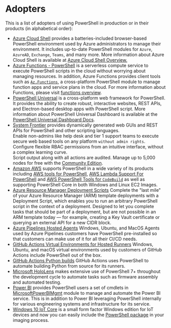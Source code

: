 # Adopters

<!--
Example entry:

```markdown
* [PowerShell](https://github.com/powershell/powershell) uses PowerShell for builds, test automation, and packaging.
  This includes over 11,000 test cases supported on various Linux distros, Windows, and macOS.
  More information about PowerShell is available at [PowerShell Docs](https://aka.ms/powershell-docs).
```
-->

This is a list of adopters of using PowerShell in production or in their products (in alphabetical order):

* [Azure Cloud Shell](https://shell.azure.com/) provides a batteries-included browser-based PowerShell environment used by Azure administrators to manage their environment.
  It includes up-to-date PowerShell modules for `Azure`, `AzureAD`, `Exchange`, `Teams`, and many more.
  More information about Azure Cloud Shell is available at [Azure Cloud Shell Overview.](https://docs.microsoft.com/azure/cloud-shell/overview)
* [Azure Functions - PowerShell](https://github.com/Azure/azure-functions-powershell-worker) is a serverless compute service to execute PowerShell scripts in the cloud without worrying about managing resources.
  In addition, Azure Functions provides client tools such as [`Az.Functions`](https://www.powershellgallery.com/packages/Az.Functions), a cross-platform PowerShell module to manage function apps and service plans in the cloud.
  For more information about Functions, please visit [functions overview](https://docs.microsoft.com/azure/azure-functions/functions-overview).
* [PowerShell Universal](https://ironmansoftware.com/powershell-universal) is a cross-platform web framework for PowerShell. 
  It provides the ability to create robust, interactive websites, REST APIs, and Electron-based desktop apps with PowerShell script. 
  More information about PowerShell Universal Dashboard is available at the [PowerShell Universal Dashboard Docs](https://docs.universaldashboard.io).
* [System Frontier](https://systemfrontier.com/solutions/powershell/) provides dynamically generated web GUIs and REST APIs for PowerShell and other scripting languages.  
  Enable non-admins like help desk and tier 1 support teams to execute secure web based tools on any platform `without admin rights`.  
  Configure flexible RBAC permissions from an intuitive interface, without a complex learning curve.  
  Script output along with all actions are audited. Manage up to 5,000 nodes for free with the [Community Edition](https://systemfrontier.com/solutions/community-edition/).
* [Amazon AWS](https://aws.com) supports PowerShell in a wide variety of its products including [AWS tools for PowerShell](https://github.com/aws/aws-tools-for-powershell),
  [AWS Lambda Support For PowerShell](https://github.com/aws/aws-lambda-dotnet/tree/master/PowerShell) and [AWS PowerShell Tools for `CodeBuild`](https://docs.aws.amazon.com/powershell/latest/reference/items/CodeBuild_cmdlets.html)
  as well as supporting PowerShell Core in both Windows and Linux EC2 Images.
* [Azure Resource Manager Deployment Scripts](https://docs.microsoft.com/azure/azure-resource-manager/templates/deployment-script-template) Complete the "last mile" of your Azure Resource Manager (ARM) template deployments with a Deployment Script, which enables you to run an arbitrary PowerShell script in the context of a deployment.
  Designed to let you complete tasks that should be part of a deployment, but are not possible in an ARM template today — for example, creating a Key Vault certificate or querying an external API for a new CIDR block. 
* [Azure Pipelines Hosted Agents](https://docs.microsoft.com/azure/devops/pipelines/agents/hosted?view=azure-devops) Windows, Ubuntu, and MacOS Agents used by Azure Pipelines customers have PowerShell pre-installed so that customers can make use of it for all their CI/CD needs.
* [GitHub Actions Virtual Environments for Hosted Runners](https://help.github.com/actions/reference/virtual-environments-for-github-hosted-runners) Windows, Ubuntu, and macOS virtual environments used by customers of GitHub Actions include PowerShell out of the box.
* [GitHub Actions Python builds](https://github.com/actions/python-versions) GitHub Actions uses PowerShell to automate building Python from source for its runners.
* [Microsoft HoloLens](https://www.microsoft.com/hololens) makes extensive use of PowerShell 7+ throughout the development cycle to automate tasks such as firmware assembly and automated testing.
* [Power BI](https://powerbi.microsoft.com/) provides PowerShell users a set of cmdlets in [MicrosoftPowerBIMgmt](https://docs.microsoft.com/powershell/power-bi) module to manage and automate the Power BI service.
 This is in addition to Power BI leveraging PowerShell internally for various engineering systems and infrastructure for its service.
* [Windows 10 IoT Core](https://docs.microsoft.com/windows/iot-core/windows-iot-core) is a small form factor Windows edition for IoT devices and now you can easily include the [PowerShell package](https://github.com/ms-iot/iot-adk-addonkit/blob/master/Tools/IoTCoreImaging/Docs/Import-PSCoreRelease.md#Import-PSCoreRelease) in your imaging process.
